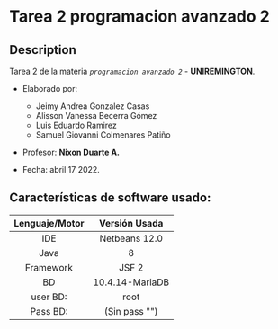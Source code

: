 # Tarea 2 programacion avanzado 2

## Description

Tarea 2 de la materia _`programacion avanzado 2`_ - **UNIREMINGTON**.

* Elaborado por:
  - Jeimy Andrea Gonzalez Casas
  - Alisson Vanessa Becerra Gómez
  - Luis Eduardo Ramirez
  - Samuel Giovanni Colmenares Patiño

* Profesor: **Nixon Duarte A.**
* Fecha: abril 17 2022.

## Características de software usado:
| Lenguaje/Motor |    Versión Usada     |
|:--------------:|:--------------------:|
| IDE            | Netbeans 12.0        |
| Java           | 8                    |
| Framework      | JSF 2                |
| BD             | 10.4.14-MariaDB      |
| user BD:       | root                 |
| Pass BD:       | (Sin pass "")        |